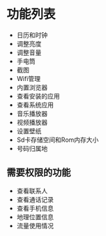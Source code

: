 # 功能列表
- 日历和时钟
- 调整亮度
- 调整音量
- 手电筒
- 截图
- Wifi管理
- 内置浏览器
- 查看安装的应用
- 查看系统应用
- 音乐播放器
- 视频播放器
- 设置壁纸
- Sd卡存储空间和Rom内存大小
- 号码归属地
## 需要权限的功能
- 查看联系人
- 查看通话记录
- 查看手机信息
- 地理位置信息
- 流量使用情况